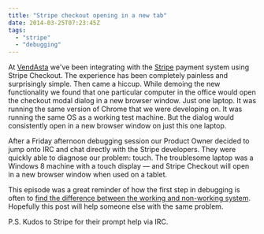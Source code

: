 ```yaml
---
title: "Stripe checkout opening in a new tab"
date: 2014-03-25T07:23:45Z
tags: 
  - "stripe"
  - "debugging"
---
```


At [VendAsta](http://www.vendasta.com) we've been integrating with the [Stripe](http://stripe.com/checkout) payment system using Stripe Checkout. The experience has been completely painless and surprisingly simple. Then came a hiccup. While demoing the new functionality we found that one particular computer in the office would open the checkout modal dialog in a new browser window. Just one laptop. It was running the same version of Chrome that we were developing on. It was running the same OS as a working test machine. But the dialog would consistently open in a new browser window on just this one laptop. 

After a Friday afternoon debugging session our Product Owner decided to jump onto IRC and chat directly with the Stripe developers. They were quickly able to diagnose our problem: touch. The troublesome laptop was a Windows 8 machine with a touch display — and Stripe Checkout will open in a new browser window when used on a tablet.

This episode was a great reminder of how the first step in debugging is often to [find the difference between the working and non-working system](http://www.hanselman.com/blog/BackToBasicsAssertYourAssumptionsAndDiffYourSourceCode.aspx). Hopefully this post will help someone else with the same problem. 

P.S. Kudos to Stripe for their prompt help via IRC.

